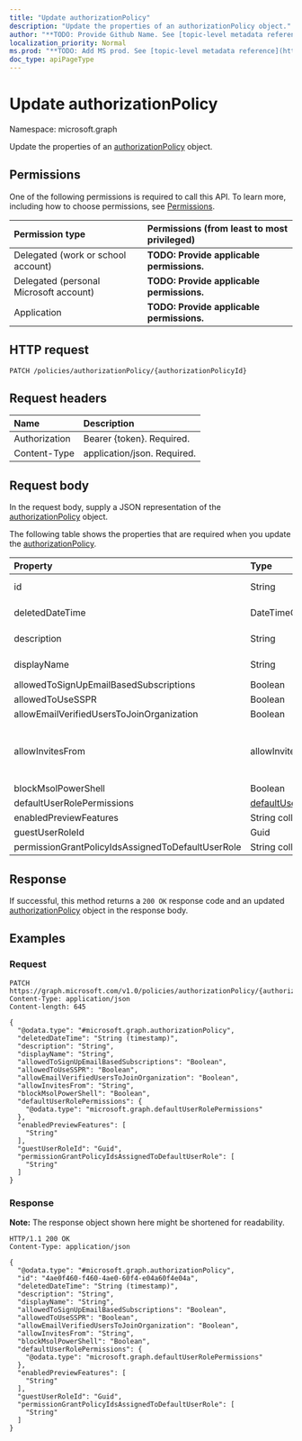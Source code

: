 ```yaml
---
title: "Update authorizationPolicy"
description: "Update the properties of an authorizationPolicy object."
author: "**TODO: Provide Github Name. See [topic-level metadata reference](https://msgo.azurewebsites.net/add/document/guidelines/metadata.html#topic-level-metadata)**"
localization_priority: Normal
ms.prod: "**TODO: Add MS prod. See [topic-level metadata reference](https://msgo.azurewebsites.net/add/document/guidelines/metadata.html#topic-level-metadata)**"
doc_type: apiPageType
---
```


# Update authorizationPolicy
Namespace: microsoft.graph



Update the properties of an [authorizationPolicy](../resources/authorizationpolicy.md) object.

## Permissions
One of the following permissions is required to call this API. To learn more, including how to choose permissions, see [Permissions](/graph/permissions-reference).

|Permission type|Permissions (from least to most privileged)|
|:---|:---|
|Delegated (work or school account)|**TODO: Provide applicable permissions.**|
|Delegated (personal Microsoft account)|**TODO: Provide applicable permissions.**|
|Application|**TODO: Provide applicable permissions.**|

## HTTP request

<!-- {
  "blockType": "ignored"
}
-->
``` http
PATCH /policies/authorizationPolicy/{authorizationPolicyId}
```

## Request headers
|Name|Description|
|:---|:---|
|Authorization|Bearer {token}. Required.|
|Content-Type|application/json. Required.|

## Request body
In the request body, supply a JSON representation of the [authorizationPolicy](../resources/authorizationpolicy.md) object.

The following table shows the properties that are required when you update the [authorizationPolicy](../resources/authorizationpolicy.md).

|Property|Type|Description|
|:---|:---|:---|
|id|String|**TODO: Add Description** Inherited from [entity](../resources/entity.md)|
|deletedDateTime|DateTimeOffset|**TODO: Add Description** Inherited from [directoryObject](../resources/directoryobject.md)|
|description|String|**TODO: Add Description** Inherited from [policyBase](../resources/policybase.md)|
|displayName|String|**TODO: Add Description** Inherited from [policyBase](../resources/policybase.md)|
|allowedToSignUpEmailBasedSubscriptions|Boolean|**TODO: Add Description**|
|allowedToUseSSPR|Boolean|**TODO: Add Description**|
|allowEmailVerifiedUsersToJoinOrganization|Boolean|**TODO: Add Description**|
|allowInvitesFrom|allowInvitesFrom|**TODO: Add Description**. Possible values are: `none`, `adminsAndGuestInviters`, `adminsGuestInvitersAndAllMembers`, `everyone`, `unknownFutureValue`.|
|blockMsolPowerShell|Boolean|**TODO: Add Description**|
|defaultUserRolePermissions|[defaultUserRolePermissions](../resources/defaultuserrolepermissions.md)|**TODO: Add Description**|
|enabledPreviewFeatures|String collection|**TODO: Add Description**|
|guestUserRoleId|Guid|**TODO: Add Description**|
|permissionGrantPolicyIdsAssignedToDefaultUserRole|String collection|**TODO: Add Description**|



## Response

If successful, this method returns a `200 OK` response code and an updated [authorizationPolicy](../resources/authorizationpolicy.md) object in the response body.

## Examples

### Request
<!-- {
  "blockType": "request",
  "name": "update_authorizationpolicy"
}
-->
``` http
PATCH https://graph.microsoft.com/v1.0/policies/authorizationPolicy/{authorizationPolicyId}
Content-Type: application/json
Content-length: 645

{
  "@odata.type": "#microsoft.graph.authorizationPolicy",
  "deletedDateTime": "String (timestamp)",
  "description": "String",
  "displayName": "String",
  "allowedToSignUpEmailBasedSubscriptions": "Boolean",
  "allowedToUseSSPR": "Boolean",
  "allowEmailVerifiedUsersToJoinOrganization": "Boolean",
  "allowInvitesFrom": "String",
  "blockMsolPowerShell": "Boolean",
  "defaultUserRolePermissions": {
    "@odata.type": "microsoft.graph.defaultUserRolePermissions"
  },
  "enabledPreviewFeatures": [
    "String"
  ],
  "guestUserRoleId": "Guid",
  "permissionGrantPolicyIdsAssignedToDefaultUserRole": [
    "String"
  ]
}
```


### Response
**Note:** The response object shown here might be shortened for readability.
<!-- {
  "blockType": "response",
  "truncated": true
}
-->
``` http
HTTP/1.1 200 OK
Content-Type: application/json

{
  "@odata.type": "#microsoft.graph.authorizationPolicy",
  "id": "4ae0f460-f460-4ae0-60f4-e04a60f4e04a",
  "deletedDateTime": "String (timestamp)",
  "description": "String",
  "displayName": "String",
  "allowedToSignUpEmailBasedSubscriptions": "Boolean",
  "allowedToUseSSPR": "Boolean",
  "allowEmailVerifiedUsersToJoinOrganization": "Boolean",
  "allowInvitesFrom": "String",
  "blockMsolPowerShell": "Boolean",
  "defaultUserRolePermissions": {
    "@odata.type": "microsoft.graph.defaultUserRolePermissions"
  },
  "enabledPreviewFeatures": [
    "String"
  ],
  "guestUserRoleId": "Guid",
  "permissionGrantPolicyIdsAssignedToDefaultUserRole": [
    "String"
  ]
}
```

